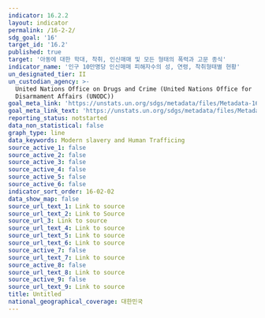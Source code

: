 ```yaml
---
indicator: 16.2.2
layout: indicator
permalink: /16-2-2/
sdg_goal: '16'
target_id: '16.2'
published: true
target: '아동에 대한 학대, 착취, 인신매매 및 모든 형태의 폭력과 고문 종식'
indicator_name: '인구 10만명당 인신매매 피해자수의 성, 연령, 착취형태별 현황'
un_designated_tier: II
un_custodian_agency: >-
  United Nations Office on Drugs and Crime (United Nations Office for
  Disarmament Affairs (UNODC))
goal_meta_link: 'https://unstats.un.org/sdgs/metadata/files/Metadata-16-02-02.pdf'
goal_meta_link_text: 'https://unstats.un.org/sdgs/metadata/files/Metadata-16-02-02.pdf'
reporting_status: notstarted
data_non_statistical: false
graph_type: line
data_keywords: Modern slavery and Human Trafficing
source_active_1: false
source_active_2: false
source_active_3: false
source_active_4: false
source_active_5: false
source_active_6: false
indicator_sort_order: 16-02-02
data_show_map: false
source_url_text_1: Link to source
source_url_text_2: Link to Source
source_url_3: Link to source
source_url_text_4: Link to source
source_url_text_5: Link to source
source_url_text_6: Link to source
source_active_7: false
source_url_text_7: Link to source
source_active_8: false
source_url_text_8: Link to source
source_active_9: false
source_url_text_9: Link to source
title: Untitled
national_geographical_coverage: 대한민국
---
```

